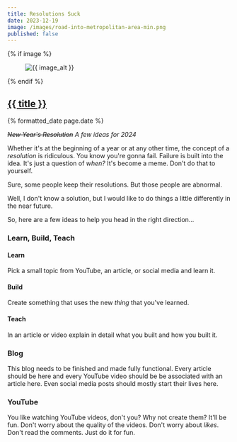 ```yaml
---
title: Resolutions Suck
date: 2023-12-19
image: /images/road-into-metropolitan-area-min.png
published: false
---
```

{% if image %}
    <figure class="post__image">
        <img src="{{ image }}" alt="{{ image_alt }}">
    </figure>
{% endif %}

<h2 class="post__title"><a href="{{ page.url }}">{{ title }}</a></h2>
<div class="post__date">{% formatted_date page.date %}</div>

_~~New Year's Resolution~~ A few ideas for 2024_

Whether it's at the beginning of a year or at any other time, the concept of a _resolution_ is ridiculous. You know you're gonna fail. Failure is built into the idea. It's just a question of _when?_ It's become a meme. Don't do that to yourself.

Sure, some people keep their resolutions. But those people are abnormal.

Well, I don't know a solution, but I would like to do things a little differently in the near future.

So, here are a few ideas to help you head in the right direction...

### Learn, Build, Teach
#### Learn
Pick a small topic from YouTube, an article, or social media and learn it.

#### Build
Create something that uses the new _thing_ that you've learned.

#### Teach
In an article or video explain in detail what you built and how you built it.

### Blog
This blog needs to be finished and made fully functional. Every article should be here and every YouTube video should be be associated with an article here. Even social media posts should mostly start their lives here.

### YouTube
You like watching YouTube videos, don't you? Why not create them? It'll be fun. Don't worry about the quality of the videos. Don't worry about _likes_. Don't read the comments. Just do it for fun.